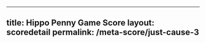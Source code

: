 ---
        
title: Hippo Penny Game Score
layout: scoredetail
permalink: /meta-score/just-cause-3
---